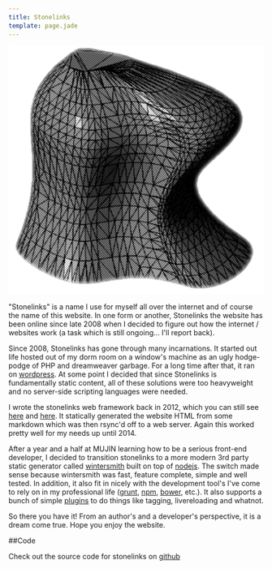 ```yaml
---
title: Stonelinks
template: page.jade
---
```


<div class="media-container">

<img src="/img/projects/stonelinks-web-framework.png">

</div>

"Stonelinks" is a name I use for myself all over the internet and of course the name of this website. In one form or another, Stonelinks the website has been online since late 2008 when I decided to figure out how the internet / websites work (a task which is still ongoing... I'll report back).

Since 2008, Stonelinks has gone through many incarnations. It started out life hosted out of my dorm room on a window's machine as an ugly hodge-podge of PHP and dreamweaver garbage. For a long time after that, it ran on [wordpress](https://wordpress.org/). At some point I decided that since Stonelinks is fundamentally static content, all of these solutions were too heavyweight and no server-side scripting languages were needed.

I wrote the stonelinks web framework back in 2012, which you can still see [here](https://github.com/Stonelinks/stonelinks.org) and [here](/projects/stonelinks/old.html). It statically generated the website HTML from some markdown which was then rsync'd off to a web server. Again this worked pretty well for my needs up until 2014.

After a year and a half at MUJIN learning how to be a serious front-end developer, I decided to transition stonelinks to a more modern 3rd party static generator called [wintersmith](http://wintersmith.io/) built on top of [nodejs](http://nodejs.org/). The switch made sense because wintersmith was fast, feature complete, simple and well tested. In addition, it also fit in nicely with the development tool's I've come to rely on in my professional life ([grunt](http://gruntjs.com/), [npm](https://www.npmjs.org/), [bower](http://bower.io/), etc.). It also supports a bunch of simple [plugins](https://github.com/jnordberg/wintersmith/wiki/Plugins) to do things like tagging, livereloading and whatnot.

So there you have it! From an author's and a developer's perspective, it is a dream come true. Hope you enjoy the website.

##Code

Check out the source code for stonelinks on [github](https://github.com/Stonelinks/stonelinks.github.io)
